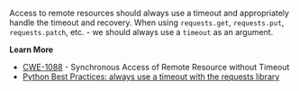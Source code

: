 Access to remote resources should always use a timeout and appropriately handle the timeout and recovery. When using `requests.get`, `requests.put`, `requests.patch`, etc. - we should always use a `timeout` as an argument.


**Learn More**

 - [CWE-1088](https://cwe.mitre.org/data/definitions/1088.html) - Synchronous Access of Remote Resource without Timeout
 - [Python Best Practices: always use a timeout with the requests library
](https://www.codiga.io/blog/python-requests-timeout/)
